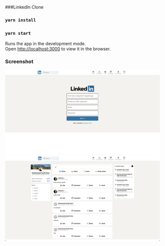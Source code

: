 ###LinkedIn Clone
### `yarn install`

### `yarn start`

Runs the app in the development mode.<br />
Open [http://localhost:3000](http://localhost:3000) to view it in the browser.

<h3>Screenshot</h3>

<img src="https://github.com/muhal24/linkedin-clone-muhal24/blob/master/screenshot/Screen%20Shot%202021-02-02%20at%2018.41.11.png" width="auto" height="auto">
<img src="https://github.com/muhal24/linkedin-clone-muhal24/blob/master/screenshot/Screen%20Shot%202021-02-02%20at%2018.55.25.png" width="auto" height="auto">

